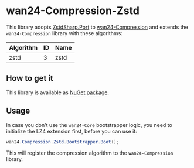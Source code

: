 # wan24-Compression-Zstd

This library adopts 
[ZstdSharp.Port](https://github.com/oleg-st/ZstdSharp) 
to [wan24-Compression](https://www.nuget.org/packages/wan24-Compression/) and 
extends the `wan24-Compression` library with these algorithms:

| Algorithm | ID | Name |
| --- | --- | --- |
| zstd | 3 | zstd |

## How to get it

This library is available as 
[NuGet package](https://www.nuget.org/packages/wan24-Compression-Zstd/).

## Usage

In case you don't use the `wan24-Core` bootstrapper logic, you need to 
initialize the LZ4 extension first, before you can use it:

```cs
wan24.Compression.Zstd.Bootstrapper.Boot();
```

This will register the compression algorithm to the `wan24-Compression` 
library.
